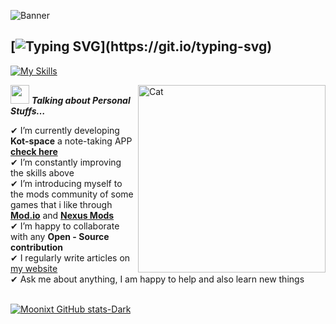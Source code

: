 <p><img src="https://github.com/user-attachments/assets/9cfaf029-65f3-4407-9bec-92a7531eb1fe" alt="Banner"></p>

##  [![Typing SVG](https://readme-typing-svg.herokuapp.com?font=Fira+Code&pause=1000&background=000000DF&width=435&lines=Hey%2C+I%E2%80%99m+a+fullstack+dev!)](https://git.io/typing-svg)
[![My Skills](https://skillicons.dev/icons?i=typescript,nextjs,django,python,electron,js,react,nestjs,tailwind,angular,nodejs,unreal,supabase)](https://skillicons.dev)

<img align="right" width="300px" alt="Cat" src="https://media2.giphy.com/media/v1.Y2lkPTc5MGI3NjExM2l3aHZoZ2cyd3RnNWh1OTEzY2N6MXF4dXp1b2Nzc2l1NnhpMzJ3NSZlcD12MV9pbnRlcm5hbF9naWZfYnlfaWQmY3Q9Zw/dT7LBdAZP1Rh6/giphy.gif">
<p><img src="https://media4.giphy.com/media/v1.Y2lkPTc5MGI3NjExbmZ3enI4aGR0dXg3MGZnZWMzZ3BiZjMxMTR1YW9rOW5yeXFzYjZkNyZlcD12MV9pbnRlcm5hbF9naWZfYnlfaWQmY3Q9Zw/BBNYBoYa5VwtO/giphy.gif" width="30px">&nbsp;<em><strong>Talking about Personal Stuffs…</strong></em></p>
✔ I’m currently developing <strong>Kot-space</strong> a note-taking APP  <a href="https://github.com/moonixt/Kot-space"><strong>check here</strong></a><br>
✔ I’m constantly improving the skills above <br>
✔ I’m introducing myself to the mods community of some games that i like through <a href="https://mod.io/g/readyornot/u/moonxd"><strong>Mod.io</strong></a> and  <a href="https://next.nexusmods.com/profile/derekoob/mods"><strong>Nexus Mods</strong></a> <br> 
✔ I’m happy to collaborate with any <strong>Open - Source contribution</strong><br>
✔ I regularly write articles on <a href="https://www.ederin.net/">my website</a> <br>
✔ Ask me about anything, I am happy to help and also learn new things<br><br>

[![Moonixt GitHub stats-Dark](https://github-readme-stats.vercel.app/api?username=moonixt&show_icons=true&theme=dark#gh-dark-mode-only)](https://github.com/anuraghazra/github-readme-stats#gh-dark-mode-only)





